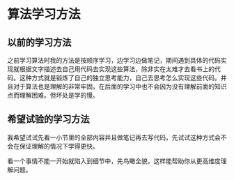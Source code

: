 # 算法学习方法

## 以前的学习方法

之前学习算法时我的方法是按顺序学习，边学习边做笔记，期间遇到具体的代码实现就根据文字描述去自己用代码去实现这些算法，除非实在太难才去看书上的代码。这种方式就是锻炼了自己的独立思考能力，自己去思考怎么实现这些代码。并且对于算法也是理解的非常牢固，在后面的学习中也不会因为没有理解前面的知识点而理解困难。但坏处是学的慢。

## 希望试验的学习方法

我希望试试先看一小节里的全部内容并且做笔记再去写代码，先试试这种方式会不会在保证理解的情况下学得更快。

看一个事情不能一开始就陷入到细节中，先鸟瞰全貌，这样能帮助你从更高维度理解问题。